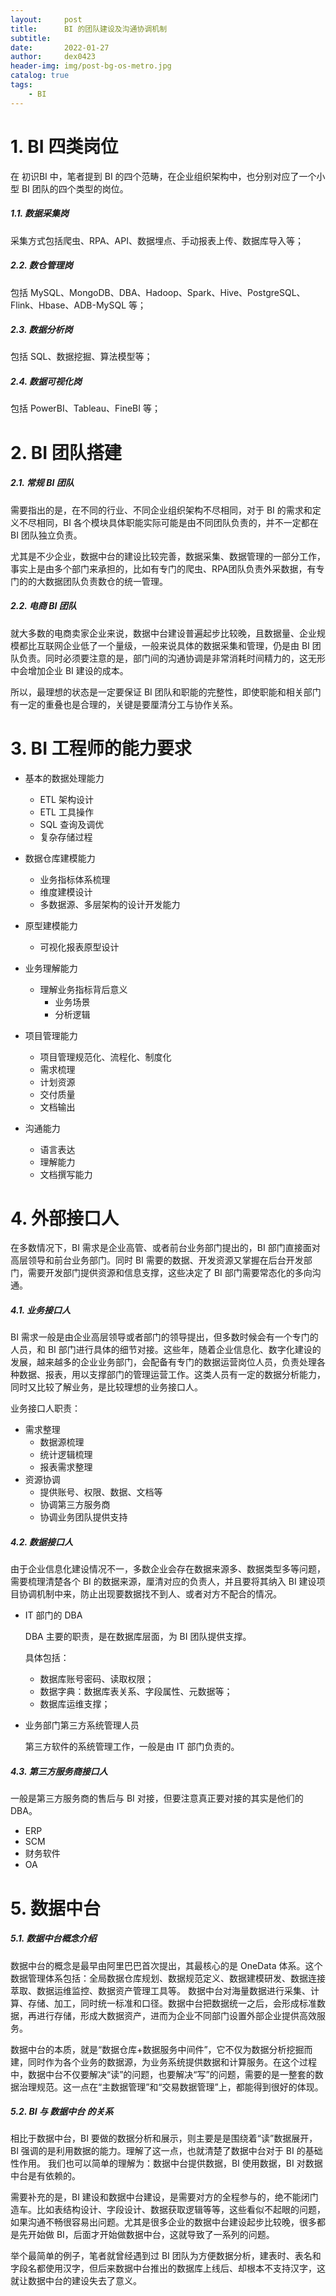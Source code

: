 ```yaml
---
layout:     post
title:      BI 的团队建设及沟通协调机制
subtitle:   
date:       2022-01-27
author:     dex0423
header-img: img/post-bg-os-metro.jpg
catalog: true
tags:
    - BI
---
```



# 1. BI 四类岗位

在 初识BI 中，笔者提到 BI 的四个范畴，在企业组织架构中，也分别对应了一个小型 BI 团队的四个类型的岗位。

##### 1.1. 数据采集岗

采集方式包括爬虫、RPA、API、数据埋点、手动报表上传、数据库导入等；

##### 2.2. 数仓管理岗

包括 MySQL、MongoDB、DBA、Hadoop、Spark、Hive、PostgreSQL、Flink、Hbase、ADB-MySQL 等；

##### 2.3. 数据分析岗

包括 SQL、数据挖掘、算法模型等；

##### 2.4. 数据可视化岗

包括 PowerBI、Tableau、FineBI 等；

# 2. BI 团队搭建

##### 2.1. 常规 BI 团队

需要指出的是，在不同的行业、不同企业组织架构不尽相同，对于 BI 的需求和定义不尽相同，BI 各个模块具体职能实际可能是由不同团队负责的，并不一定都在 BI 团队独立负责。

尤其是不少企业，数据中台的建设比较完善，数据采集、数据管理的一部分工作，事实上是由多个部门来承担的，比如有专门的爬虫、RPA团队负责外采数据，有专门的的大数据团队负责数仓的统一管理。

##### 2.2. 电商 BI 团队

就大多数的电商卖家企业来说，数据中台建设普遍起步比较晚，且数据量、企业规模都比互联网企业低了一个量级，一般来说具体的数据采集和管理，仍是由 BI 团队负责。同时必须要注意的是，部门间的沟通协调是非常消耗时间精力的，这无形中会增加企业 BI 建设的成本。

所以，最理想的状态是一定要保证 BI 团队和职能的完整性，即使职能和相关部门有一定的重叠也是合理的，关键是要厘清分工与协作关系。


# 3. BI 工程师的能力要求

- 基本的数据处理能力
  - ETL 架构设计
  - ETL 工具操作
  - SQL 查询及调优
  - 复杂存储过程

- 数据仓库建模能力
  - 业务指标体系梳理
  - 维度建模设计
  - 多数据源、多层架构的设计开发能力

- 原型建模能力
  - 可视化报表原型设计

- 业务理解能力
  - 理解业务指标背后意义
    - 业务场景
    - 分析逻辑

- 项目管理能力
  - 项目管理规范化、流程化、制度化
  - 需求梳理
  - 计划资源
  - 交付质量
  - 文档输出

- 沟通能力
  - 语言表达
  - 理解能力
  - 文档撰写能力

# 4. 外部接口人

  在多数情况下，BI 需求是企业高管、或者前台业务部门提出的，BI 部门直接面对高层领导和前台业务部门。同时 BI 需要的数据、开发资源又掌握在后台开发部门，需要开发部门提供资源和信息支撑，这些决定了 BI 部门需要常态化的多向沟通。

##### 4.1. 业务接口人

BI 需求一般是由企业高层领导或者部门的领导提出，但多数时候会有一个专门的人员，和 BI 部门进行具体的细节对接。这些年，随着企业信息化、数字化建设的发展，越来越多的企业业务部门，会配备有专门的数据运营岗位人员，负责处理各种数据、报表，用以支撑部门的管理运营工作。这类人员有一定的数据分析能力，同时又比较了解业务，是比较理想的业务接口人。

业务接口人职责：
- 需求整理
  - 数据源梳理
  - 统计逻辑梳理
  - 报表需求整理
- 资源协调
  - 提供账号、权限、数据、文档等
  - 协调第三方服务商
  - 协调业务团队提供支持

##### 4.2. 数据接口人

由于企业信息化建设情况不一，多数企业会存在数据来源多、数据类型多等问题，需要梳理清楚各个 BI 的数据来源，厘清对应的负责人，并且要将其纳入 BI 建设项目协调机制中来，防止出现要数据找不到人、或者对方不配合的情况。

- IT 部门的 DBA

  DBA 主要的职责，是在数据库层面，为 BI 团队提供支撑。
  
  具体包括：
  - 数据库账号密码、读取权限；
  - 数据字典：数据库表关系、字段属性、元数据等；
  - 数据库运维支撑；

- 业务部门第三方系统管理人员

  第三方软件的系统管理工作，一般是由 IT 部门负责的。

##### 4.3. 第三方服务商接口人

一般是第三方服务商的售后与 BI 对接，但要注意真正要对接的其实是他们的 DBA。

- ERP
- SCM
- 财务软件
- OA

# 5. 数据中台

##### 5.1. 数据中台概念介绍

  数据中台的概念是最早由阿里巴巴首次提出，其最核心的是 OneData 体系。这个数据管理体系包括：全局数据仓库规划、数据规范定义、数据建模研发、数据连接萃取、数据运维监控、数据资产管理工具等。 数据中台对海量数据进行采集、计算、存储、加工，同时统一标准和口径。数据中台把数据统一之后，会形成标准数据，再进行存储，形成大数据资产，进而为企业不同部门设置外部企业提供高效服务。

  数据中台的本质，就是“数据仓库+数据服务中间件”，它不仅为数据分析挖掘而建，同时作为各个业务的数据源，为业务系统提供数据和计算服务。在这个过程中，数据中台不仅要解决“读”的问题，也要解决“写”的问题，需要的是一整套的数据治理规范。这一点在“主数据管理”和“交易数据管理”上，都能得到很好的体现。

##### 5.2. BI 与 数据中台 的关系

相比于数据中台，BI 要做的数据分析和展示，则主要是是围绕着“读”数据展开，BI 强调的是利用数据的能力。理解了这一点，也就清楚了数据中台对于 BI 的基础性作用。 我们也可以简单的理解为：数据中台提供数据，BI 使用数据，BI 对数据中台是有依赖的。

需要补充的是，BI 建设和数据中台建设，是需要对方的全程参与的，绝不能闭门造车。比如表结构设计、字段设计、数据获取逻辑等等，这些看似不起眼的问题，如果沟通不畅很容易出问题。尤其是很多企业的数据中台建设起步比较晚，很多都是先开始做 BI，后面才开始做数据中台，这就导致了一系列的问题。

举个最简单的例子，笔者就曾经遇到过 BI 团队为方便数据分析，建表时、表名和字段名都使用汉字，但后来数据中台推出的数据库上线后、却根本不支持汉字，这就让数据中台的建设失去了意义。

